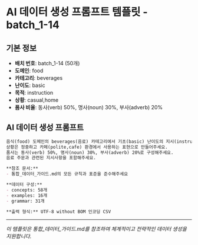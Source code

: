 # AI 데이터 생성 프롬프트 템플릿 - batch_1-14

## 기본 정보
- **배치 번호**: batch_1-14 (50개)
- **도메인**: food
- **카테고리**: beverages
- **난이도**: basic
- **목적**: instruction
- **상황**: casual,home
- **품사 비율**: 동사(verb) 50%, 명사(noun) 30%, 부사(adverb) 20%

## AI 데이터 생성 프롬프트

```markdown
음식(food) 도메인의 beverages(음료) 카테고리에서 기초(basic) 난이도의 지시(instruction) 목적 데이터를 50개 생성해주세요.
상황은 정중하고 카페(polite,cafe) 환경에서 사용하는 표현으로 만들어주세요.
품사는 동사(verb) 50%, 명사(noun) 30%, 부사(adverb) 20%로 구성해주세요.
음료 주문과 관련된 지시사항을 포함해주세요.

**참조 문서:**
- 통합_데이터_가이드.md의 모든 규칙과 표준을 준수해주세요

**데이터 구성:**
- concepts: 58개
- examples: 16개  
- grammar: 31개

**출력 형식:** UTF-8 without BOM 인코딩 CSV
```

---

_이 템플릿은 통합_데이터_가이드.md를 참조하여 체계적이고 전략적인 데이터 생성을 지원합니다._